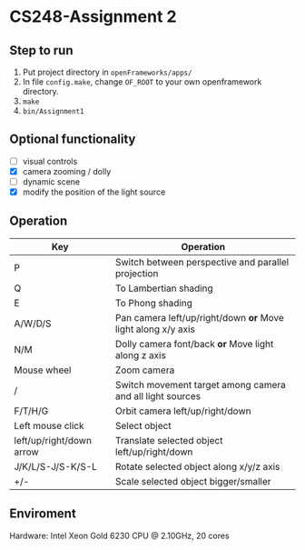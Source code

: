 # CS248-Assignment 2

## Step to run

1. Put project directory in `openFrameworks/apps/`
2. In file `config.make`, change `OF_ROOT` to your own openframework directory.
3. `make`
4. `bin/Assignment1`

## Optional functionality

- [ ] visual controls
- [x] camera zooming / dolly
- [ ] dynamic scene
- [x] modify the position of the light source

## Operation
| Key                      | Operation                                                      |
| ------------------------ | -------------------------------------------------------------- |
| P                        | Switch between perspective and parallel projection             |
| Q                        | To Lambertian shading                                          |
| E                        | To Phong shading                                               |
| A/W/D/S                  | Pan camera left/up/right/down **or** Move light along x/y axis |
| N/M                      | Dolly camera font/back **or** Move light along z axis          |
| Mouse wheel              | Zoom camera                                                    |
| /                        | Switch movement target among camera and all light sources      |
| F/T/H/G                  | Orbit camera left/up/right/down                                |
| Left mouse click         | Select object                                                  |
| left/up/right/down arrow | Translate selected object left/up/right/down                   |
| J/K/L/S-J/S-K/S-L        | Rotate selected object along x/y/z axis                        |
| +/-                      | Scale selected object bigger/smaller                           |

## Enviroment

Hardware: Intel Xeon Gold 6230 CPU @ 2.10GHz, 20 cores
